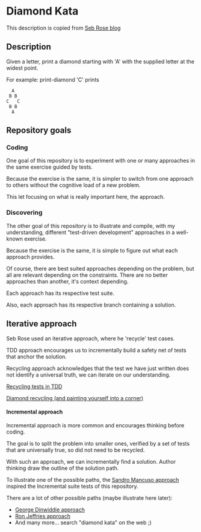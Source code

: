 # Diamond Kata

This description is copied from [Seb Rose blog](http://claysnow.co.uk/recycling-tests-in-tdd/)

## Description

Given a letter, print a diamond starting with 'A' with the supplied letter at the widest point.

For example: print-diamond 'C' prints

``` text
  A
 B B
C   C
 B B
  A
```

## Repository goals

### Coding

One goal of this repository is to experiment with one or many approaches in the same exercise guided by tests.

Because the exercise is the same, it is simpler to switch from one approach to others without the cognitive load of a
new problem.

This let focusing on what is really important here, the approach.

### Discovering

The other goal of this repository is to illustrate and compile, with my understanding, different "test-driven
development" approaches in a well-known exercise.

Because the exercise is the same, it is simple to figure out what each approach provides.

Of course, there are best suited approaches depending on the problem, but all are relevant depending on the constraints.
There are no better approaches than another, it's context depending.

Each approach has its respective test suite.

Also, each approach has its respective branch containing a solution.

## Iterative approach

Seb Rose used an iterative approach, where he 'recycle' test cases.

TDD approach encourages us to incrementally build a safety net of tests that anchor the solution.

Recycling approach acknowledges that the test we have just written does not identify a universal truth, we can iterate
on our understanding.

[Recycling tests in TDD](http://claysnow.co.uk/recycling-tests-in-tdd)

[Diamond recycling (and painting yourself into a corner)](http://claysnow.co.uk/diamond-recycling-and-painting-yourself-into-a-corner)

#### Incremental approach

Incremental approach is more common and encourages thinking before coding.

The goal is to split the problem into smaller ones, verified by a set of tests that are universally true, so did not
need to be recycled.

With such an approach, we can incrementally find a solution. Author thinking draw the outline of the solution path.

To illustrate one of the possible paths, the [Sandro Mancuso approach](https://github.com/sandromancuso/diamond_kata)
inspired the Incremental suite tests of this repository.

There are a lot of other possible paths (maybe illustrate here later):

- [George Dinwiddie approach](https://blog.gdinwiddie.com/2014/11/30/another-approach-to-the-diamond-kata)
- [Ron Jeffries approach](https://ronjeffries.com/articles/tdd-diamond)
- And many more... search "diamond kata" on the web ;)
